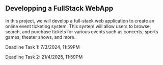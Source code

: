 ## Developping a FullStack WebApp 

In this project, we will develop a full-stack web application to create an online event ticketing system.
This system will allow users to browse, search, and purchase tickets for various events such as concerts,
sports games, theater shows, and more.

Deadline Task 1: 7/3/2024, 11:59PM

Deadline Task 2: 21/4/2025, 11:59PM
